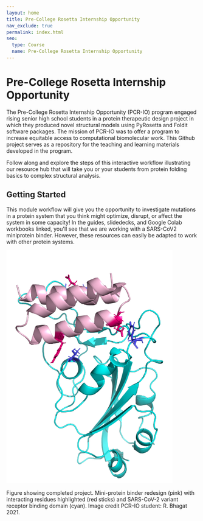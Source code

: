 ```yaml
---
layout: home
title: Pre-College Rosetta Internship Opportunity
nav_exclude: true
permalink: index.html
seo:
  type: Course
  name: Pre-College Rosetta Internship Opportunity
---
```

# Pre-College Rosetta Internship Opportunity
The Pre-College Rosetta Internship Opportunity (PCR-IO) program engaged rising senior high school students in a protein therapeutic design project in which they produced novel structural models using PyRosetta and Foldit software packages. The mission of PCR-IO was to offer a program to increase equitable access to computational biomolecular work. This Github project serves as a repository for the teaching and learning materials developed in the program.

Follow along and explore the steps of this interactive workflow illustrating our resource hub that will take you or your students from protein folding basics to complex structural analysis.


## Getting Started

This module workflow will give you the opportunity to investigate mutations in a protein system that you think might optimize, disrupt, or affect the system in some capacity! In the guides, slidedecks, and Google Colab workbooks linked, you'll see that we are working with a SARS-CoV2 miniprotein binder. However, these resources can easily be adapted to work with other protein systems.

![](minibinderexample.png)

Figure showing completed project. Mini-protein binder redesign (pink) with interacting residues highlighted (red sticks) and SARS-CoV-2 variant receptor binding domain (cyan). Image credit PCR-IO student: R. Bhagat 2021.
